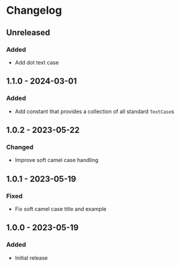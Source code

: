 # Changelog

## Unreleased

### Added

- Add dot text case

## 1.1.0 - 2024-03-01

### Added

- Add constant that provides a collection of all standard `TextCase`s

## 1.0.2 - 2023-05-22

### Changed

- Improve soft camel case handling

## 1.0.1 - 2023-05-19

### Fixed

- Fix soft camel case title and example

## 1.0.0 - 2023-05-19

### Added

- Initial release